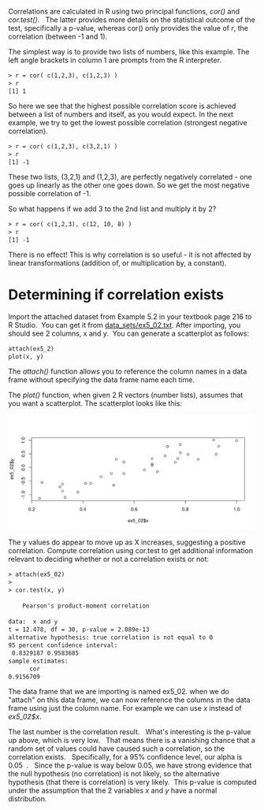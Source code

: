 Correlations are calculated in R using two principal functions, *cor()* and *cor.test()*.   The latter provides more details on the statistical outcome of the test, specifically a p-value, whereas cor() only provides the value of *r*, the correlation (between -1 and 1).

The simplest way is to provide two lists of numbers, like this example.  The left angle brackets in column 1 are prompts from the R interpreter.

```
> r = cor( c(1,2,3), c(1,2,3) )
> r
[1] 1
```

So here we see that the highest possible correlation score is achieved between a list of numbers and itself, as you would expect.  In the next example, we try to get the lowest possible correlation (strongest negative correlation).

```
> r = cor( c(1,2,3), c(3,2,1) )
> r
[1] -1
```

These two lists, (3,2,1) and (1,2,3), are perfectly negatively correlated - one goes up linearly as the other one goes down.   So we get the most negative possible correlation of -1.

So what happens if we add 3 to the 2nd list and multiply it by 2?  

```
> r = cor( c(1,2,3), c(12, 10, 8) )
> r
[1] -1
```

There is no effect!   This is why correlation is so useful - it is not affected by linear transformations (addition of, or multiplication by, a constant).

# Determining if correlation exists

Import the attached dataset from Example 5.2 in your textbook page 216 to R Studio.   You can get it from [data_sets/ex5_02.txt](https://raw.githubusercontent.com/bengland2/une-stats/main/MAT150/data_sets/ex5_02.txt). After importing, you should see 2 columns, x and y.    You can generate a scatterplot as follows:

```
attach(ex5_2)
plot(x, y)
```

The *attach()* function allows you to reference the column names in a data frame without specifying the data frame name each time.

The *plot()* function, when given 2 R vectors (number lists), assumes that you want a scatterplot.  The scatterplot looks like this:

![](images/scatterplot_example_5_02.png)

The y values do appear to move up as X increases, suggesting a positive correlation.  Compute correlation using cor.test to get additional information relevant to deciding whether or not a correlation exists or not:

```
> attach(ex5_02)
> 
> cor.test(x, y)

	Pearson's product-moment correlation

data:  x and y
t = 12.478, df = 30, p-value = 2.089e-13
alternative hypothesis: true correlation is not equal to 0
95 percent confidence interval:
 0.8329187 0.9583685
sample estimates:
      cor 
0.9156709 
```

The data frame that we are importing is named ex5_02.   when we do "attach" on this data frame, we can now reference the columns in the data frame using just the column name.  For example we can use *x* instead of *ex5_02$x*.

The last number is the correlation result.   What's interesting is the p-value up above, which is very low.   That means there is a vanishing chance that a random set of values could have caused such a correlation, so the correlation exists.   Specifically, for a 95% confidence level, our alpha is 0.05  .   Since the p-value is way below 0.05, we have strong evidence that the null hypothesis (no correlation) is not likely, so the alternative hypothesis (that there is correlation) is very likely.  This p-value is computed under the assumption that the 2 variables *x* and *y* have a normal distribution.
